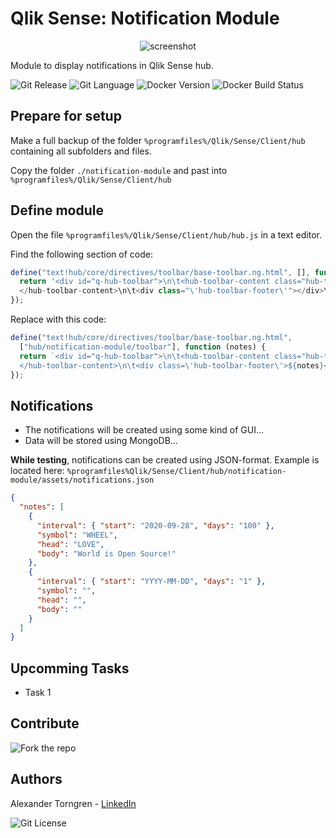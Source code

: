 # Qlik Sense: Notification Module

<center>

![screenshot](https://user-images.githubusercontent.com/16829097/97819642-296d9e80-1caa-11eb-8309-605e83954d1b.png)

</center>

Module to display notifications in Qlik Sense hub.

![Git Release][git-release] ![Git Language][git-lang] ![Docker Version][docker-version] ![Docker Build Status][docker-build]

## Prepare for setup

Make a full backup of the folder `%programfiles%/Qlik/Sense/Client/hub` containing all subfolders and files.

Copy the folder `./notification-module` and past into `%programfiles%/Qlik/Sense/Client/hub`

## Define module

Open the file `%programfiles%/Qlik/Sense/Client/hub/hub.js` in a text editor.

Find the following section of code:

```javascript
define("text!hub/core/directives/toolbar/base-toolbar.ng.html", [], function () {
  return '<div id="q-hub-toolbar">\n\t<hub-toolbar-content class="hub-toolbar">
  </hub-toolbar-content>\n\t<div class="\'hub-toolbar-footer\'"></div>\n</div>\n';
});
```

Replace with this code:

```javascript
define("text!hub/core/directives/toolbar/base-toolbar.ng.html",
  ["hub/notification-module/toolbar"], function (notes) {
  return `<div id="q-hub-toolbar">\n\t<hub-toolbar-content class="hub-toolbar">
  </hub-toolbar-content>\n\t<div class=\'hub-toolbar-footer\'>${notes}</div>\n</div>\n`;
});
```

## Notifications

- The notifications will be created using some kind of GUI...
- Data will be stored using MongoDB...

**While testing**, notifications can be created using JSON-format. Example is located here: `%programfiles%Qlik/Sense/Client/hub/notification-module/assets/notifications.json`

```json
{
  "notes": [
    {
      "interval": { "start": "2020-09-28", "days": "100" },
      "symbol": "WHEEL",
      "head": "LOVE",
      "body": "World is Open Source!"
    },
    {
      "interval": { "start": "YYYY-MM-DD", "days": "1" },
      "symbol": "",
      "head": "",
      "body": ""
    }
  ]
}
```

## Upcomming Tasks

- Task 1

## Contribute

![Fork the repo][fork]

## Authors

Alexander Torngren - [LinkedIn]

![Git License][git-license]

[fork]: https://img.shields.io/badge/Fork-Contribute!-blue?logo=github&style=social&link=/fork&link=/fork

[git-license]: https://img.shields.io/github/license/alexandertorngren/qs-hub-notifications?style=flat-square
[git-release]: https://img.shields.io/github/v/release/alexandertorngren/qs-hub-notifications?include_prereleases&style=flat-square
[git-lang]: https://img.shields.io/github/languages/top/alexandertorngren/qs-hub-notifications?style=flat-square

[docker-build]: https://img.shields.io/docker/build/alexandertorngren/qs-hub-backend?style=flat-square
[docker-version]: https://img.shields.io/docker/v/alexandertorngren/qs-hub-backend?style=flat-square

[linkedin]: https://img.shields.io/badge/LinkedIn-say%20hi!-blue?style=social&logo=linkedin&link=https://linkedin.com/alexandertorngren
[web]: https://qlikowl.com

[company]: https://drakeanalytics.se
[logo]: https://static.wixstatic.com/media/07048e_750a4eb1857d47499ea5747143fbf43b~mv2.png/v1/fill/w_336,h_94,al_c,q_85,usm_0.66_1.00_0.01/drakeAnalytics_logo_trans.webp

